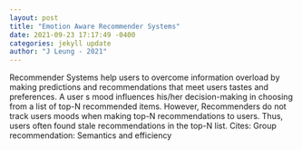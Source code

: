 ```yaml
--- 
layout: post 
title: "Emotion Aware Recommender Systems" 
date: 2021-09-23 17:17:49 -0400 
categories: jekyll update 
author: "J Leung - 2021" 
--- 
```

Recommender Systems help users to overcome information overload by making predictions and recommendations that meet users tastes and preferences. A user s mood influences his/her decision-making in choosing from a list of top-N recommended items. However, Recommenders do not track users moods when making top-N recommendations to users. Thus, users often found stale recommendations in the top-N list. Cites: Group recommendation: Semantics and efficiency